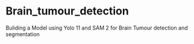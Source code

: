 # Brain_tumour_detection
Buliding a Model using Yolo 11 and SAM 2 for Brain Tumour detection and segmentation
